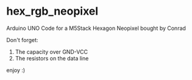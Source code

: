 # hex_rgb_neopixel
Arduino UNO Code for a M5Stack Hexagon Neopixel bought by Conrad

Don't forget:
1. The capacity over GND-VCC
2. The resistors on the data line

enjoy :)
